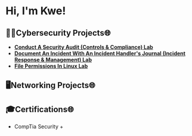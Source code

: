 <h1>Hi, I'm Kwe!

<h2>👨‍💻Cybersecurity Projects🌐</h2>

- <b> [Conduct A Security Audit (Controls & Compliance) Lab](https://github.com/SunGodRah/ConductASecurityAuditLab/blob/main/README.md)</b>
- <b> [Document An Incident With An Incident Handler's Journal (Incident Response & Management) Lab](https://github.com/SunGodRah/DocumentAnIncidentWithAnIncidentHandlersJournalLab/blob/main/README.md) </b>
- <b> [File Permissions In Linux Lab](https://github.com/SunGodRah/FilePermissionsInLinux/blob/main/README.md) </b>

<h2>🖥️Networking Projects🌐</h2>

<h2>🎓Certifications🌐</h2>

- CompTia Security +


<!--
**joshmadakor1/joshmadakor1** is a ✨ _special_ ✨ repository because its `README.md` (this file) appears on your GitHub profile.

Here are some ideas to get you started:

- 🔭 I’m currently working on ...
- 🌱 I’m currently learning ...
- 👯 I’m looking to collaborate on ...
- 🤔 I’m looking for help with ...
- 💬 Ask me about ...
- 📫 How to reach me: ...
- 😄 Pronouns: ...
- ⚡ Fun fact: ...
-->
